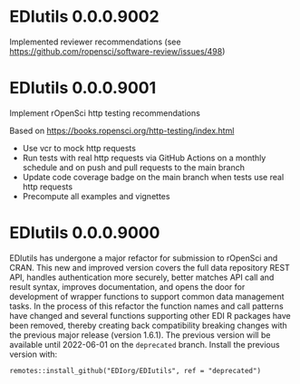 # EDIutils 0.0.0.9002

Implemented reviewer recommendations (see https://github.com/ropensci/software-review/issues/498)

# EDIutils 0.0.0.9001

Implement rOpenSci http testing recommendations

Based on https://books.ropensci.org/http-testing/index.html

- Use vcr to mock http requests
- Run tests with real http requests via GitHub Actions on a monthly 
  schedule and on push and pull requests to the main branch
- Update code coverage badge on the main branch when tests use real 
  http requests
- Precompute all examples and vignettes

# EDIutils 0.0.0.9000

EDIutils has undergone a major refactor for submission to rOpenSci and CRAN. This new and improved version covers the full data repository REST API, handles authentication more securely, better matches API call and result syntax, improves documentation, and opens the door for development of wrapper functions to support common data management tasks. In the process of this refactor the function names and call patterns have changed and several functions supporting other EDI R packages have been removed, thereby creating back compatibility breaking changes with the previous major release (version 1.6.1). The previous version will be available until 2022-06-01 on the `deprecated` branch. Install the previous version with:

```
remotes::install_github("EDIorg/EDIutils", ref = "deprecated")
```
